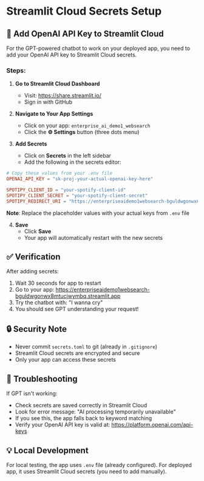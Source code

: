 # Streamlit Cloud Secrets Setup

## 🔑 Add OpenAI API Key to Streamlit Cloud

For the GPT-powered chatbot to work on your deployed app, you need to add your OpenAI API key to Streamlit Cloud secrets.

### Steps:

1. **Go to Streamlit Cloud Dashboard**
   - Visit: https://share.streamlit.io/
   - Sign in with GitHub

2. **Navigate to Your App Settings**
   - Click on your app: `enterprise_ai_demo1_websearch`
   - Click the **⚙️ Settings** button (three dots menu)

3. **Add Secrets**
   - Click on **Secrets** in the left sidebar
   - Add the following in the secrets editor:

```toml
# Copy these values from your .env file
OPENAI_API_KEY = "sk-proj-your-actual-openai-key-here"

SPOTIPY_CLIENT_ID = "your-spotify-client-id"
SPOTIPY_CLIENT_SECRET = "your-spotify-client-secret"
SPOTIPY_REDIRECT_URI = "https://enterpriseaidemo1websearch-bguldwgonwx8mtucjwymbq.streamlit.app"
```

   **Note**: Replace the placeholder values with your actual keys from `.env` file

4. **Save**
   - Click **Save**
   - Your app will automatically restart with the new secrets

## ✅ Verification

After adding secrets:
1. Wait 30 seconds for app to restart
2. Go to your app: https://enterpriseaidemo1websearch-bguldwgonwx8mtucjwymbq.streamlit.app
3. Try the chatbot with: "I wanna cry"
4. You should see GPT understanding your request!

## 🔒 Security Note

- Never commit `secrets.toml` to git (already in `.gitignore`)
- Streamlit Cloud secrets are encrypted and secure
- Only your app can access these secrets

## 🐛 Troubleshooting

If GPT isn't working:
- Check secrets are saved correctly in Streamlit Cloud
- Look for error message: "AI processing temporarily unavailable"
- If you see this, the app falls back to keyword matching
- Verify your OpenAI API key is valid at: https://platform.openai.com/api-keys

## 💡 Local Development

For local testing, the app uses `.env` file (already configured).
For deployed app, it uses Streamlit Cloud secrets (you need to add manually).
